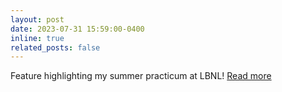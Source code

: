 ```yaml
---
layout: post
date: 2023-07-31 15:59:00-0400
inline: true
related_posts: false
---
```

Feature highlighting my summer practicum at LBNL! [Read more](https://cs.lbl.gov/news-and-events/news/2023/berkeley-lab-hosts-a-record-17-csgf-fellows/)
